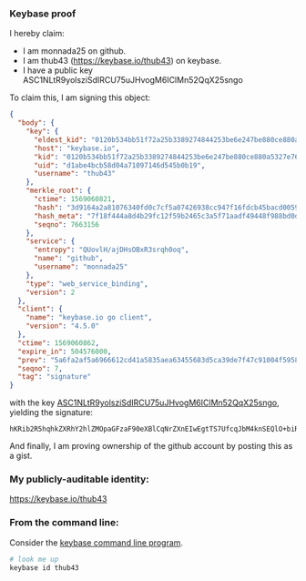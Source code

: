 ### Keybase proof

I hereby claim:

  * I am monnada25 on github.
  * I am thub43 (https://keybase.io/thub43) on keybase.
  * I have a public key ASC1NLtR9yolsziSdIRCU75uJHvogM6IClMn52QqX25sngo

To claim this, I am signing this object:

```json
{
  "body": {
    "key": {
      "eldest_kid": "0120b534bb51f72a25b3389274844253be6e247be880ce880a5327e7642a5f6e6c9e0a",
      "host": "keybase.io",
      "kid": "0120b534bb51f72a25b3389274844253be6e247be880ce880a5327e7642a5f6e6c9e0a",
      "uid": "d1abe4bcb58d04a71097146d545b0b19",
      "username": "thub43"
    },
    "merkle_root": {
      "ctime": 1569060821,
      "hash": "3d9164a2a81076340fd0c7cf5a07426938cc947f16fdcb45bacd0059318fb4349a9e8ae5bc82ffdd0e75e6f8bc9b50be4438666174ad33092597fe5d86ac51f7",
      "hash_meta": "7f18f444a8d4b29fc12f59b2465c3a5f71aadf49448f988bd0d8d935b2ffd641",
      "seqno": 7663156
    },
    "service": {
      "entropy": "QUovlH/ajDHsOBxR3srqh0oq",
      "name": "github",
      "username": "monnada25"
    },
    "type": "web_service_binding",
    "version": 2
  },
  "client": {
    "name": "keybase.io go client",
    "version": "4.5.0"
  },
  "ctime": 1569060862,
  "expire_in": 504576000,
  "prev": "5a6fa2af5a6966612cd41a5835aea63455683d5ca39de7f47c91004f5958a1d0",
  "seqno": 7,
  "tag": "signature"
}
```

with the key [ASC1NLtR9yolsziSdIRCU75uJHvogM6IClMn52QqX25sngo](https://keybase.io/thub43), yielding the signature:

```
hKRib2R5hqhkZXRhY2hlZMOpaGFzaF90eXBlCqNrZXnEIwEgtTS7UfcqJbM4knSEQlO+biR76IDOiApTJ+dkKl9ubJ4Kp3BheWxvYWTESpcCB8QgWm+ir1ppZmEs1BpYNa6mNFVoPVyjnef0fJEAT1lYodDEIKgAL9m8XbetwhTSeII2qzYpaowT4lg9ckA3H5KpIPpwAgHCo3NpZ8RAvUYJXRkaRUWbLYxGU7bPZI8iP1kXBlus7VrICSaEOOMQKgJypvli4V4jgwyERsFiPMbKP2+QqnLOkIL/7PKLCahzaWdfdHlwZSCkaGFzaIKkdHlwZQildmFsdWXEIHGLz4t0OV+YzmJz1NgHaBq7nflPdYo8eWyMJIEO+Nixo3RhZ80CAqd2ZXJzaW9uAQ==

```

And finally, I am proving ownership of the github account by posting this as a gist.

### My publicly-auditable identity:

https://keybase.io/thub43

### From the command line:

Consider the [keybase command line program](https://keybase.io/download).

```bash
# look me up
keybase id thub43
```
